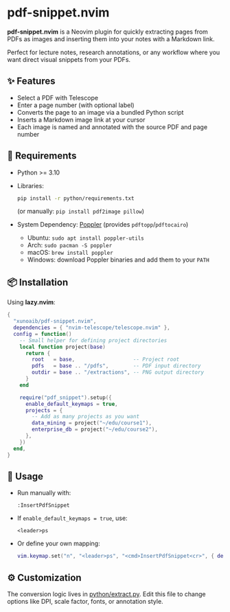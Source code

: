 # pdf-snippet.nvim

**pdf-snippet.nvim** is a Neovim plugin for quickly extracting pages from PDFs
as images and inserting them into your notes with a Markdown link.

Perfect for lecture notes, research annotations, or any workflow where you want
direct visual snippets from your PDFs.

## ✨ Features

- Select a PDF with Telescope
- Enter a page number (with optional label)
- Converts the page to an image via a bundled Python script
- Inserts a Markdown image link at your cursor
- Each image is named and annotated with the source PDF and page number

## 🐍 Requirements

- Python >= 3.10
- Libraries:

  ```bash
  pip install -r python/requirements.txt
  ```
  (or manually: `pip install pdf2image pillow`)

- System Dependency: [Poppler](https://poppler.freedesktop.org) (provides `pdftopp`/`pdftocairo`)

    - Ubuntu: `sudo apt install poppler-utils`
    - Arch: `sudo pacman -S poppler`
    - macOS: `brew install poppler`
    - Windows: download Poppler binaries and add them to your `PATH`

## 📦 Installation

Using **lazy.nvim**:

```lua
{
  "xunoaib/pdf-snippet.nvim",
  dependencies = { "nvim-telescope/telescope.nvim" },
  config = function()
    -- Small helper for defining project directories
    local function project(base)
      return {
        root   = base,                   -- Project root
        pdfs   = base .. "/pdfs",        -- PDF input directory
        outdir = base .. "/extractions", -- PNG output directory
      }
    end

    require("pdf_snippet").setup({
      enable_default_keymaps = true,
      projects = {
        -- Add as many projects as you want
        data_mining = project("~/edu/course1"),
        enterprise_db = project("~/edu/course2"),
      },
    })
  end,
}
```

## 🚀 Usage

* Run manually with:

  ```
  :InsertPdfSnippet
  ```
* If `enable_default_keymaps = true`, use:

  ```
  <leader>ps
  ```
* Or define your own mapping:

  ```lua
  vim.keymap.set("n", "<leader>ps", "<cmd>InsertPdfSnippet<cr>", { desc = "Insert PDF Snippet" })
  ```


## ⚙️ Customization

The conversion logic lives in [python/extract.py](python/extract.py).
Edit this file to change options like DPI, scale factor, fonts, or annotation style.
